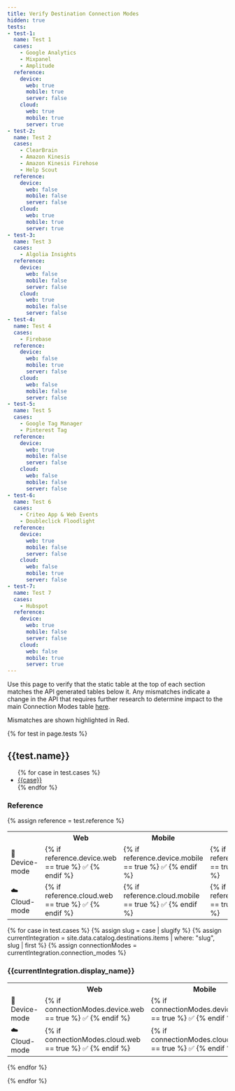 ```yaml
---
title: Verify Destination Connection Modes
hidden: true
tests:
- test-1:
  name: Test 1
  cases:
    - Google Analytics
    - Mixpanel
    - Amplitude
  reference:
    device:
      web: true
      mobile: true
      server: false
    cloud:
      web: true
      mobile: true
      server: true
- test-2:
  name: Test 2
  cases:
    - ClearBrain
    - Amazon Kinesis
    - Amazon Kinesis Firehose
    - Help Scout
  reference:
    device:
      web: false
      mobile: false
      server: false
    cloud:
      web: true
      mobile: true
      server: true
- test-3:
  name: Test 3
  cases:
    - Algolia Insights
  reference:
    device:
      web: false
      mobile: false
      server: false
    cloud:
      web: true
      mobile: false
      server: false
- test-4:
  name: Test 4
  cases:
    - Firebase
  reference:
    device:
      web: false
      mobile: true
      server: false
    cloud:
      web: false
      mobile: false
      server: false
- test-5:
  name: Test 5
  cases:
    - Google Tag Manager
    - Pinterest Tag
  reference:
    device:
      web: true
      mobile: false
      server: false
    cloud:
      web: false
      mobile: false
      server: false
- test-6:
  name: Test 6
  cases:
    - Criteo App & Web Events
    - Doubleclick Floodlight
  reference:
    device:
      web: true
      mobile: false
      server: false
    cloud:
      web: false
      mobile: true
      server: false 
- test-7:
  name: Test 7
  cases:
    - Hubspot
  reference:
    device:
      web: true
      mobile: false
      server: false
    cloud:
      web: false
      mobile: true
      server: true 
---
```

Use this page to verify that the static table at the top of each section matches the API generated tables below it. Any mismatches indicate a change in the API that requires further research to determine impact to the main Connection Modes table [here](docs/connections/destinations/cmodes-compare/).

Mismatches are shown highlighted in Red.

{% for test in page.tests %}
<h2 id="{{test.name | slugify}}">{{test.name}}</h2>

<ul>
  {% for case in test.cases %} <li><a href="/docs/connections/destinations/catalog/{{case | slugify}}">{{case}}</a></li> {% endfor %}
</ul>

### Reference
{% assign reference = test.reference %}

<table>
  <tr>
    <th></th>
    <th>Web</th>
    <th>Mobile</th>
    <th>Server</th>
  </tr>
  <tr>
    <td>📱 Device-mode</td>
    <td>{% if reference.device.web == true %} ✅ {% endif %}</td>
    <td>{% if reference.device.mobile == true %} ✅ {% endif %}</td>
    <td>{% if reference.device.server == true %} ✅ {% endif %}</td>
  </tr>
  <tr>
    <td>☁️  Cloud-mode</td>
    <td>{% if reference.cloud.web == true %} ✅ {% endif %}</td>
    <td>{% if reference.cloud.mobile == true %} ✅ {% endif %}</td>
    <td>{% if reference.cloud.server == true %} ✅ {% endif %}</td>
  </tr>
</table>


{% for case in test.cases %}
{% assign slug = case | slugify %}
{% assign currentIntegration = site.data.catalog.destinations.items | where: "slug", slug | first %}
{% assign connectionModes = currentIntegration.connection_modes %}
<h3>{{currentIntegration.display_name}}</h3>
<table>
  <tr>
    <th></th>
    <th>Web</th>
    <th>Mobile</th>
    <th>Server</th>
  </tr>
  <tr>
    <td>📱 Device-mode</td>
    <td style="{% if connectionModes.device.web != reference.device.web %}background-color:rgba(255,0,0,.4){% endif %}">{% if connectionModes.device.web == true %} ✅ {% endif %}</td>
    <td style="{% if connectionModes.device.mobile != reference.device.mobile %}background-color:rgba(255,0,0,.4){% endif %}">{% if connectionModes.device.mobile == true %} ✅ {% endif %}</td>
    <td style="{% if connectionModes.device.server != reference.device.server %}background-color:rgba(255,0,0,.4){% endif %}">{% if connectionModes.device.server == true %} ✅ {% endif %}</td>
  </tr>
  <tr>
    <td>☁️  Cloud-mode</td>
    <td style="{% if connectionModes.cloud.web != reference.cloud.web %}background-color:rgba(255,0,0,.4){% endif %}">{% if connectionModes.cloud.web == true %} ✅ {% endif %}</td>
    <td style="{% if connectionModes.cloud.mobile != reference.cloud.mobile %}background-color:rgba(255,0,0,.4){% endif %}">{% if connectionModes.cloud.mobile == true %} ✅ {% endif %}</td>
    <td style="{% if connectionModes.cloud.server != reference.cloud.server %}background-color:rgba(255,0,0,.4){% endif %}">{% if connectionModes.cloud.server == true %} ✅ {% endif %}</td>
  </tr>
</table>
{% endfor %}


{% endfor %}







